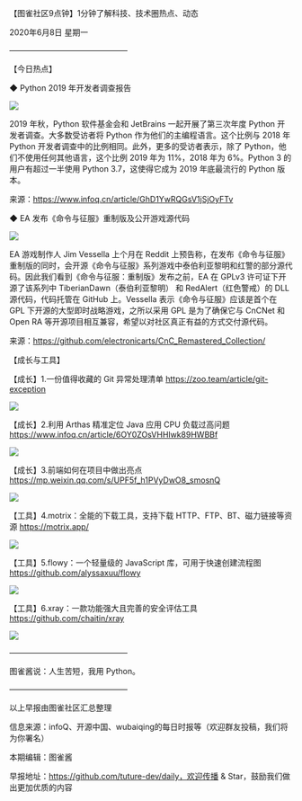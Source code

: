 【图雀社区9点钟】1分钟了解科技、技术圈热点、动态

2020年6月8日  星期一

———————————————

【今日热点】 

 ◆ Python 2019 年开发者调查报告

![](https://imgkr.cn-bj.ufileos.com/a105f823-ef14-4a55-9b86-b7858aaaa9c9.jpg)

2019 年秋，Python 软件基金会和 JetBrains 一起开展了第三次年度 Python 开发者调查。大多数受访者将 Python 作为他们的主编程语言。这个比例与 2018 年 Python 开发者调查中的比例相同。此外，更多的受访者表示，除了 Python，他们不使用任何其他语言，这个比例 2019 年为 11%，2018 年为 6%。Python 3 的用户有超过一半使用 Python 3.7，这使得它成为 2019 年底最流行的 Python 版本。

来源：https://www.infoq.cn/article/GhD1YwRQGsV1jSjOyFTv

 ◆ EA 发布《命令与征服》重制版及公开游戏源代码

![](https://imgkr.cn-bj.ufileos.com/33baec80-4bf0-4957-a185-673eea8ffe6e.jpg)

EA 游戏制作人 Jim Vessella 上个月在 Reddit 上预告称，在发布《命令与征服》重制版的同时，会开源《命令与征服》系列游戏中泰伯利亚黎明和红警的部分源代码。因此我们看到《命令与征服：重制版》发布之前，EA 在 GPLv3 许可证下开源了该系列中 TiberianDawn（泰伯利亚黎明） 和 RedAlert（红色警戒）的 DLL 源代码，代码托管在 GitHub 上。Vessella 表示《命令与征服》应该是首个在 GPL 下开源的大型即时战略游戏，之所以采用 GPL 是为了确保它与 CnCNet 和 Open RA 等开源项目相互兼容，希望以对社区真正有益的方式交付源代码。

来源：https://github.com/electronicarts/CnC_Remastered_Collection/

【成长与工具】   

【成长】1.一份值得收藏的 Git 异常处理清单 https://zoo.team/article/git-exception

![](https://imgkr.cn-bj.ufileos.com/e17970c6-98a9-43c5-8ae5-8577ec3534d5.png)

【成长】2.利用 Arthas 精准定位 Java 应用 CPU 负载过高问题 https://www.infoq.cn/article/6OY0ZOsVHHlwk89HWBBf

![](https://imgkr.cn-bj.ufileos.com/ca20ae85-8f4a-40a0-a395-26747f462a6e.png)

【成长】3.前端如何在项目中做出亮点 https://mp.weixin.qq.com/s/UPF5f_h1PVyDwO8_smosnQ

![](https://imgkr.cn-bj.ufileos.com/bb00fe2f-1165-47a2-aaaf-3ec2afa3b3b2.jpg)

【工具】4.motrix：全能的下载工具，支持下载 HTTP、FTP、BT、磁力链接等资源 https://motrix.app/

![](https://imgkr.cn-bj.ufileos.com/a9b6e713-a0ac-498c-b4a8-e065a6b39bd3.jpg)

【工具】5.flowy：一个轻量级的 JavaScript 库，可用于快速创建流程图 https://github.com/alyssaxuu/flowy

![](https://imgkr.cn-bj.ufileos.com/d5671e52-c46a-4074-8545-ef7c177345ec.gif)

【工具】6.xray：一款功能强大且完善的安全评估工具 https://github.com/chaitin/xray

![](https://imgkr.cn-bj.ufileos.com/137cadb9-6248-48c9-ab6b-85de5d34191e.svg)

——————————————— 

图雀酱说：人生苦短，我用 Python。

———————————————

以上早报由图雀社区汇总整理   

信息来源：infoQ、开源中国、wubaiqing的每日时报等（欢迎群友投稿，我们将为你署名）

本期编辑：图雀酱

早报地址：https://github.com/tuture-dev/daily，欢迎传播 & Star，鼓励我们做出更加优质的内容